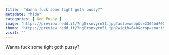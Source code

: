 ```yaml
---
title:  "Wanna fuck some tight goth pussy?"
metadate: "hide"
categories: [ God Pussy ]
image: "https://preview.redd.it/7ng0rsnvyrn51.jpg?auto=webp&s=2304bd70045a0f436b36c65229e83e0e3499a508"
thumb: "https://preview.redd.it/7ng0rsnvyrn51.jpg?width=640&crop=smart&auto=webp&s=9f044b11f438e2a0b586ecb37df313260bb55659"
visit: ""
---
```

Wanna fuck some tight goth pussy?
